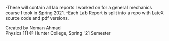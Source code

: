 -These will contain all lab reports I worked on for a general mechanics course I took in Spring 2021. 
-Each Lab Report is split into a repo with LateX source code and pdf versions. 

Created by Noman Ahmad  
Physics 111 @ Hunter College, Spring '21 Semester
